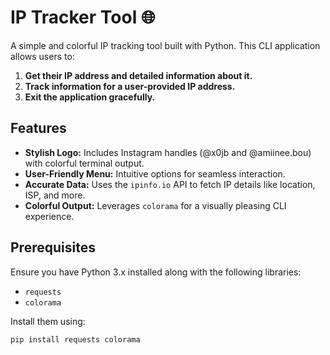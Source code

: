 # IP Tracker Tool 🌐

A simple and colorful IP tracking tool built with Python. This CLI application allows users to:  
1. **Get their IP address and detailed information about it.**  
2. **Track information for a user-provided IP address.**  
3. **Exit the application gracefully.**  

## Features
- **Stylish Logo:** Includes Instagram handles (@x0jb and @amiinee.bou) with colorful terminal output.
- **User-Friendly Menu:** Intuitive options for seamless interaction.
- **Accurate Data:** Uses the `ipinfo.io` API to fetch IP details like location, ISP, and more.
- **Colorful Output:** Leverages `colorama` for a visually pleasing CLI experience.

## Prerequisites
Ensure you have Python 3.x installed along with the following libraries:
- `requests`
- `colorama`

Install them using:
```bash
pip install requests colorama
